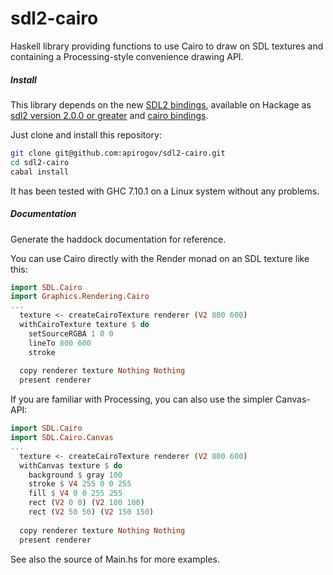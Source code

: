# sdl2-cairo

Haskell library providing functions to use Cairo to draw on SDL textures and containing a Processing-style convenience drawing API.

##### Install

This library depends on the new [SDL2 bindings](https://github.com/haskell-game/sdl2), available on
Hackage as [sdl2 version 2.0.0 or greater](http://hackage.haskell.org/package/sdl2)
and [cairo bindings](https://hackage.haskell.org/package/cairo).

Just clone and install this repository:
```bash
git clone git@github.com:apirogov/sdl2-cairo.git
cd sdl2-cairo
cabal install
```

It has been tested with GHC 7.10.1 on a Linux system without any problems.

##### Documentation

Generate the haddock documentation for reference.

You can use Cairo directly with the Render monad on an SDL texture like this:

```haskell
import SDL.Cairo
import Graphics.Rendering.Cairo
...
  texture <- createCairoTexture renderer (V2 800 600)
  withCairoTexture texture $ do
    setSourceRGBA 1 0 0
    lineTo 800 600
    stroke
  
  copy renderer texture Nothing Nothing
  present renderer
```

If you are familiar with Processing, you can also use the simpler Canvas-API:

```haskell
import SDL.Cairo
import SDL.Cairo.Canvas
...
  texture <- createCairoTexture renderer (V2 800 600)
  withCanvas texture $ do
    background $ gray 100
    stroke $ V4 255 0 0 255
    fill $ V4 0 0 255 255
    rect (V2 0 0) (V2 100 100)
    rect (V2 50 50) (V2 150 150)
  
  copy renderer texture Nothing Nothing
  present renderer
```

See also the source of Main.hs for more examples.
  
